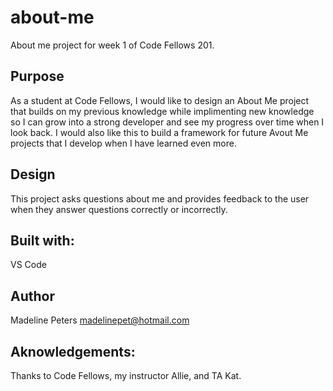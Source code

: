 # about-me
About me project for week 1 of Code Fellows 201.

## Purpose
As a student at Code Fellows, I would like to design an About Me project that builds on my previous knowledge while implimenting new knowledge so I can grow into a strong developer and see my progress over time when I look back. I would also like this to build a framework for future Avout Me projects that I develop when I have learned even more.

## Design
This project asks questions about me and provides feedback to the user when they answer questions correctly or incorrectly.

## Built with: 
VS Code

## Author
Madeline Peters
madelinepet@hotmail.com

## Aknowledgements:
Thanks to Code Fellows, my instructor Allie, and TA Kat.